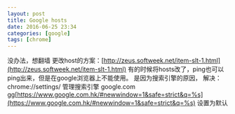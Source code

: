 ```yaml
---
layout: post
title: Google hosts
date: 2016-06-25 23:34
categories: [google]
tags: [chrome]
---
```

没办法，想翻墙
更改host的方案：[http://zeus.softweek.net/item-slt-1.html](http://zeus.softweek.net/item-slt-1.html)
有的时候将hosts改了，ping也可以ping出来，但是在google浏览器上不能使用。
是因为搜索引擎的原因，
解决：
chrome://settings/
管理搜索引擎
google.com   gg[https://www.google.com.hk/#newwindow=1&safe=strict&q=%s](https://www.google.com.hk/#newwindow=1&safe=strict&q=%s)
设置为默认
